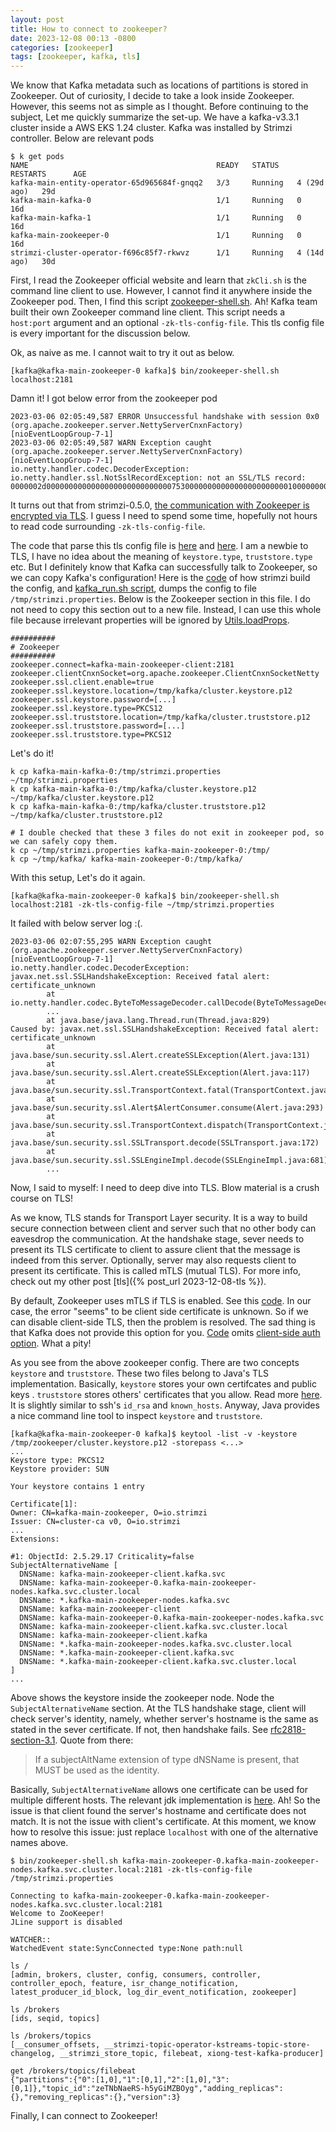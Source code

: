 ```yaml
---
layout: post
title: How to connect to zookeeper?
date: 2023-12-08 00:13 -0800
categories: [zookeeper]
tags: [zookeeper, kafka, tls]
---
```


<!-- END doctoc generated TOC please keep comment here to allow auto update -->

We know that Kafka metadata such as locations of partitions is stored in
Zookeeper. Out of curiosity, I decide to take a look inside Zookeeper. However,
this seems not as simple as I thought. Before continuing to the subject, Let me
quickly summarize the set-up. We have a kafka-v3.3.1 cluster inside a AWS EKS
1.24 cluster. Kafka was installed by Strimzi controller. Below are relevant
pods

```
$ k get pods
NAME                                          READY   STATUS    RESTARTS      AGE
kafka-main-entity-operator-65d965684f-gnqq2   3/3     Running   4 (29d ago)   29d
kafka-main-kafka-0                            1/1     Running   0             16d
kafka-main-kafka-1                            1/1     Running   0             16d
kafka-main-zookeeper-0                        1/1     Running   0             16d
strimzi-cluster-operator-f696c85f7-rkwvz      1/1     Running   4 (14d ago)   30d
```

First, I read the Zookeeper official website and learn that `zkCli.sh` is the
command line client to use. However, I cannot find it anywhere inside the
Zookeeper pod. Then, I find this script
[zookeeper-shell.sh](https://github.com/apache/kafka/blob/1ae6405c479636bc0a4e0ffda91c82ea3bd3a761/bin/zookeeper-shell.sh#L23-L23).
Ah! Kafka team built their own Zookeeper command line client. This script needs
a `host:port` argument and an optional `-zk-tls-config-file`. This tls config
file is every important for the discussion below.

Ok, as naive as me. I cannot wait to try it out as below.

```
[kafka@kafka-main-zookeeper-0 kafka]$ bin/zookeeper-shell.sh localhost:2181
```

Damn it! I got below error from the zookeeper pod

```
2023-03-06 02:05:49,587 ERROR Unsuccessful handshake with session 0x0 (org.apache.zookeeper.server.NettyServerCnxnFactory) [nioEventLoopGroup-7-1]
2023-03-06 02:05:49,587 WARN Exception caught (org.apache.zookeeper.server.NettyServerCnxnFactory) [nioEventLoopGroup-7-1]
io.netty.handler.codec.DecoderException: io.netty.handler.ssl.NotSslRecordException: not an SSL/TLS record: 0000002d000000000000000000000000000075300000000000000000000000100000000000000000000000000000000000
```

It turns out that from strimzi-0.5.0,
[the communication with Zookeeper is encrypted via TLS](https://github.com/strimzi/strimzi-kafka-operator/issues/673).
I guess I need to spend some time, hopefully not hours to read code surrounding
`-zk-tls-config-file`.

The code that parse this tls config file is
[here](https://github.com/apache/kafka/blob/1ae6405c479636bc0a4e0ffda91c82ea3bd3a761/core/src/main/scala/kafka/admin/ZkSecurityMigrator.scala#L128-L128)
and
[here](https://github.com/apache/kafka/blob/1ae6405c479636bc0a4e0ffda91c82ea3bd3a761/core/src/main/scala/kafka/server/KafkaConfig.scala#L321-L321).
I am a newbie to TLS, I have no idea about the meaning of `keystore.type`,
`truststore.type` etc. But I definitely know that Kafka can successfully talk
to Zookeeper, so we can copy Kafka's configuration! Here is the
[code](https://github.com/strimzi/strimzi-kafka-operator/blob/f7f6e901810af1df1b9f437b7bd3d0c722a58510/cluster-operator/src/main/java/io/strimzi/operator/cluster/model/KafkaBrokerConfigurationBuilder.java#L188-L188)
of how strimzi build the config, and
[kafka_run.sh script](https://github.com/strimzi/strimzi-kafka-operator/blob/f7f6e901810af1df1b9f437b7bd3d0c722a58510/docker-images/kafka-based/kafka/scripts/kafka_run.sh#L52-L52),
dumps the config to file `/tmp/strimzi.properties`. Below is the Zookeeper
section in this file. I do not need to copy this section out to a new file.
Instead, I can use this whole file because irrelevant properties will be
ignored by
[Utils.loadProps](https://github.com/apache/kafka/blob/1ae6405c479636bc0a4e0ffda91c82ea3bd3a761/core/src/main/scala/kafka/admin/ZkSecurityMigrator.scala#L128-L128).

```
##########
# Zookeeper
##########
zookeeper.connect=kafka-main-zookeeper-client:2181
zookeeper.clientCnxnSocket=org.apache.zookeeper.ClientCnxnSocketNetty
zookeeper.ssl.client.enable=true
zookeeper.ssl.keystore.location=/tmp/kafka/cluster.keystore.p12
zookeeper.ssl.keystore.password=[...]
zookeeper.ssl.keystore.type=PKCS12
zookeeper.ssl.truststore.location=/tmp/kafka/cluster.truststore.p12
zookeeper.ssl.truststore.password=[...]
zookeeper.ssl.truststore.type=PKCS12
```

Let's do it!

```
k cp kafka-main-kafka-0:/tmp/strimzi.properties ~/tmp/strimzi.properties
k cp kafka-main-kafka-0:/tmp/kafka/cluster.keystore.p12 ~/tmp/kafka/cluster.keystore.p12
k cp kafka-main-kafka-0:/tmp/kafka/cluster.truststore.p12 ~/tmp/kafka/cluster.truststore.p12

# I double checked that these 3 files do not exit in zookeeper pod, so we can safely copy them.
k cp ~/tmp/strimzi.properties kafka-main-zookeeper-0:/tmp/
k cp ~/tmp/kafka/ kafka-main-zookeeper-0:/tmp/kafka/
```

With this setup, Let's do it again.

```
[kafka@kafka-main-zookeeper-0 kafka]$ bin/zookeeper-shell.sh localhost:2181 -zk-tls-config-file ~/tmp/strimzi.properties
```

It failed with below server log :(.

```
2023-03-06 02:07:55,295 WARN Exception caught (org.apache.zookeeper.server.NettyServerCnxnFactory) [nioEventLoopGroup-7-1]
io.netty.handler.codec.DecoderException: javax.net.ssl.SSLHandshakeException: Received fatal alert: certificate_unknown
        at io.netty.handler.codec.ByteToMessageDecoder.callDecode(ByteToMessageDecoder.java:480)
        ...
        at java.base/java.lang.Thread.run(Thread.java:829)
Caused by: javax.net.ssl.SSLHandshakeException: Received fatal alert: certificate_unknown
        at java.base/sun.security.ssl.Alert.createSSLException(Alert.java:131)
        at java.base/sun.security.ssl.Alert.createSSLException(Alert.java:117)
        at java.base/sun.security.ssl.TransportContext.fatal(TransportContext.java:340)
        at java.base/sun.security.ssl.Alert$AlertConsumer.consume(Alert.java:293)
        at java.base/sun.security.ssl.TransportContext.dispatch(TransportContext.java:186)
        at java.base/sun.security.ssl.SSLTransport.decode(SSLTransport.java:172)
        at java.base/sun.security.ssl.SSLEngineImpl.decode(SSLEngineImpl.java:681)
        ...
```

Now, I said to myself: I need to deep dive into TLS. Blow material is a crush
course on TLS!

As we know, TLS stands for Transport Layer security. It is a way to build
secure connection between client and server such that no other body can
eavesdrop the communication. At the handshake stage, sever needs to present its
TLS certificate to client to assure client that the message is indeed from this
server. Optionally, server may also requests client to present its certificate.
This is called mTLS (mutual TLS). For more info, check out my other post
[tls]({% post_url 2023-12-08-tls %}).

By default, Zookeeper uses mTLS if TLS is enabled. See this
[code](https://github.com/apache/zookeeper/blob/df320056140a49423718ee6f0a7c35538281176e/zookeeper-server/src/main/java/org/apache/zookeeper/common/X509Util.java#L129-L141).
In our case, the error "seems" to be client side certificate is unknown. So if
we can disable client-side TLS, then the problem is resolved. The sad thing is
that Kafka does not provide this option for you.
[Code](https://github.com/apache/kafka/blob/1ae6405c479636bc0a4e0ffda91c82ea3bd3a761/core/src/main/scala/kafka/server/KafkaConfig.scala#L321-L321)
omits
[client-side auth option](https://github.com/apache/zookeeper/blob/df320056140a49423718ee6f0a7c35538281176e/zookeeper-server/src/main/java/org/apache/zookeeper/common/X509Util.java#L163).
What a pity!

As you see from the above zookeeper config. There are two concepts `keystore`
and `truststore`. These two files belong to Java's TLS implementation.
Basically, `keystore` stores your own certifcates and public keys .
`truststore` stores others' certificates that you allow. Read more
[here](https://www.baeldung.com/java-keystore-truststore-difference). It is
slightly similar to ssh's `id_rsa` and `known_hosts`. Anyway, Java provides a
nice command line tool to inspect `keystore` and `truststore`.

```
[kafka@kafka-main-zookeeper-0 kafka]$ keytool -list -v -keystore /tmp/zookeeper/cluster.keystore.p12 -storepass <...>
...
Keystore type: PKCS12
Keystore provider: SUN

Your keystore contains 1 entry

Certificate[1]:
Owner: CN=kafka-main-zookeeper, O=io.strimzi
Issuer: CN=cluster-ca v0, O=io.strimzi
...
Extensions:

#1: ObjectId: 2.5.29.17 Criticality=false
SubjectAlternativeName [
  DNSName: kafka-main-zookeeper-client.kafka.svc
  DNSName: kafka-main-zookeeper-0.kafka-main-zookeeper-nodes.kafka.svc.cluster.local
  DNSName: *.kafka-main-zookeeper-nodes.kafka.svc
  DNSName: kafka-main-zookeeper-client
  DNSName: kafka-main-zookeeper-0.kafka-main-zookeeper-nodes.kafka.svc
  DNSName: kafka-main-zookeeper-client.kafka.svc.cluster.local
  DNSName: kafka-main-zookeeper-client.kafka
  DNSName: *.kafka-main-zookeeper-nodes.kafka.svc.cluster.local
  DNSName: *.kafka-main-zookeeper-client.kafka.svc
  DNSName: *.kafka-main-zookeeper-client.kafka.svc.cluster.local
]
...
```

Above shows the keystore inside the zookeeper node. Node the
`SubjectAlternativeName` section. At the TLS handshake stage, client will check
server's identity, namely, whether server's hostname is the same as stated in
the sever certificate. If not, then handshake fails. See
[rfc2818-section-3.1](https://datatracker.ietf.org/doc/html/rfc2818#section-3.1).
Quote from there:

> If a subjectAltName extension of type dNSName is present, that MUST be used
> as the identity.

Basically, `SubjectAlternativeName` allows one certificate can be used for
multiple different hosts. The relevant jdk implementation is
[here](https://github.com/openjdk/jdk/blob/dc08216f0ef55970c96df43bcc86ebd5792d486e/src/java.base/share/classes/sun/security/ssl/X509TrustManagerImpl.java#L457-L457).
Ah! So the issue is that client found the server's hostname and certificate
does not match. It is not the issue with client's certificate. At this moment,
we know how to resolve this issue: just replace `localhost` with one of the
alternative names above.

```
$ bin/zookeeper-shell.sh kafka-main-zookeeper-0.kafka-main-zookeeper-nodes.kafka.svc.cluster.local:2181 -zk-tls-config-file /tmp/strimzi.properties

Connecting to kafka-main-zookeeper-0.kafka-main-zookeeper-nodes.kafka.svc.cluster.local:2181
Welcome to ZooKeeper!
JLine support is disabled

WATCHER::
WatchedEvent state:SyncConnected type:None path:null

ls /
[admin, brokers, cluster, config, consumers, controller, controller_epoch, feature, isr_change_notification, latest_producer_id_block, log_dir_event_notification, zookeeper]

ls /brokers
[ids, seqid, topics]

ls /brokers/topics
[__consumer_offsets, __strimzi-topic-operator-kstreams-topic-store-changelog, __strimzi_store_topic, filebeat, xiong-test-kafka-producer]

get /brokers/topics/filebeat
{"partitions":{"0":[1,0],"1":[0,1],"2":[1,0],"3":[0,1]},"topic_id":"zeTNbNaeRS-h5yGiMZBOyg","adding_replicas":{},"removing_replicas":{},"version":3}
```

Finally, I can connect to Zookeeper!
